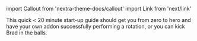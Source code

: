 import Callout from 'nextra-theme-docs/callout'
import Link from 'next/link'

<Callout emoji="💡">
  This quick < 20 minute start-up guide should get you from zero to hero and have your own addon successfully performing a rotation, or you can kick Brad in the balls.
</Callout>

